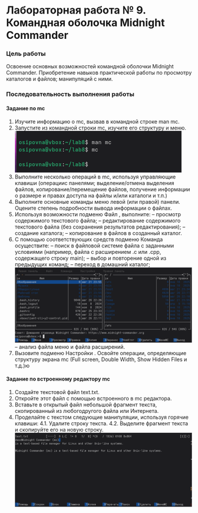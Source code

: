 # Лабораторная работа № 9. Командная оболочка Midnight Commander
### Цель работы
Освоение основных возможностей командной оболочки Midnight Commander. Приобретение навыков практической работы по просмотру каталогов и файлов; манипуляций с ними.
### Последовательность выполнения работы
#### Задание по mc
1. Изучите информацию о mc, вызвав в командной строке man mc.
2. Запустите из командной строки mc, изучите его структуру и меню.
![](https://github.com/Soiroys/study_2024-2025_os-intro/blob/master/labs/lab09/report/image/Снимок%20экрана%202025-08-26%20224304.png?raw=true)
3. Выполните несколько операций в mc, используя управляющие клавиши (операциис панелями; выделение/отмена выделения файлов, копирование/перемещение файлов, получение информации о размере и правах доступа на файлы и/или каталоги и т.п.)
4. Выполните основные команды меню левой (или правой) панели. Оцените степень подробности вывода информации о файлах.
5. Используя возможности подменю Файл , выполните:
– просмотр содержимого текстового файла;
– редактирование содержимого текстового файла (без сохранения результатов редактирования);
– создание каталога;
– копирование в файлов в созданный каталог.
6. С помощью соответствующих средств подменю Команда осуществите:
– поиск в файловой системе файла с заданными условиями (например, файла с расширением .c или .cpp, содержащего строку main);
– выбор и повторение одной из предыдущих команд;
– переход в домашний каталог;
![](https://github.com/Soiroys/study_2024-2025_os-intro/blob/master/labs/lab09/report/image/Снимок%20экрана%202025-08-26%20224236.png?raw=true)
– анализ файла меню и файла расширений.
8. Вызовите подменю Настройки . Освойте операции, определяющие структуру экрана mc (Full screen, Double Width, Show Hidden Files и т.д.)ю
#### Задание по встроенному редактору mc
1. Создайте текстовой файл text.txt.
2. Откройте этот файл с помощью встроенного в mc редактора.
3. Вставьте в открытый файл небольшой фрагмент текста, скопированный из любогодругого файла или Интернета.
4. Проделайте с текстом следующие манипуляции, используя горячие клавиши:
4.1. Удалите строку текста.
4.2. Выделите фрагмент текста и скопируйте его на новую строку.
![](https://github.com/Soiroys/study_2024-2025_os-intro/blob/master/labs/lab09/report/image/Снимок%20экрана%202025-08-26%20224249.png?raw=true)
